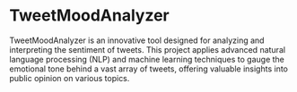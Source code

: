 # TweetMoodAnalyzer
TweetMoodAnalyzer is an innovative tool designed for analyzing and interpreting the sentiment of tweets. This project applies advanced natural language processing (NLP) and machine learning techniques to gauge the emotional tone behind a vast array of tweets, offering valuable insights into public opinion on various topics.
